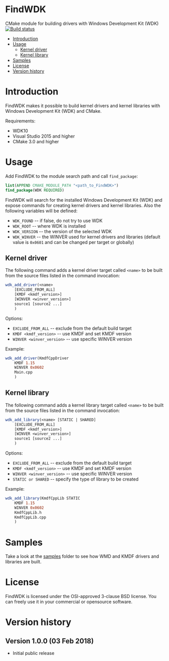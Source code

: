 # FindWDK
CMake module for building drivers with Windows Development Kit (WDK) [![Build status](https://ci.appveyor.com/api/projects/status/o7cyircahkb6nv07/branch/master?svg=true)](https://ci.appveyor.com/project/SergiusTheBest/findwdk/branch/master)

- [Introduction](#introduction)
- [Usage](#usage)
  - [Kernel driver](#kernel-driver)
  - [Kernel library](#kernel-library)
- [Samples](#samples)
- [License](#license)
- [Version history](#version-history)

# Introduction
FindWDK makes it possible to build kernel drivers and kernel libraries with Windows Development Kit (WDK) and CMake.

Requirements:
- WDK10
- Visual Studio 2015 and higher
- CMake 3.0 and higher

# Usage
Add FindWDK to the module search path and call `find_package`:

```cmake
list(APPEND CMAKE_MODULE_PATH "<path_to_FindWDK>")
find_package(WDK REQUIRED)
```

FindWDK will search for the installed Windows Development Kit (WDK) and expose commands for creating kernel drivers and kernel libraries. Also the following variables will be defined:
- `WDK_FOUND` -- if false, do not try to use WDK
- `WDK_ROOT` -- where WDK is installed
- `WDK_VERSION` -- the version of the selected WDK
- `WDK_WINVER` -- the WINVER used for kernel drivers and libraries (default value is `0x0601` and can be changed per target or globally)

## Kernel driver
The following command adds a kernel driver target called `<name>` to be built from the source files listed in the command invocation:

```cmake
wdk_add_driver(<name> 
    [EXCLUDE_FROM_ALL]
    [KMDF <kmdf_version>]
    [WINVER <winver_version>]
    source1 [source2 ...]
    )
```

Options:
- `EXCLUDE_FROM_ALL` -- exclude from the default build target
- `KMDF <kmdf_version>` -- use KMDF and set KMDF version
- `WINVER <winver_version>` -- use specific WINVER version

Example:

```cmake
wdk_add_driver(KmdfCppDriver 
    KMDF 1.15 
    WINVER 0x0602
    Main.cpp
    )
```

## Kernel library
The following command adds a kernel library target called `<name>` to be built from the source files listed in the command invocation:

```cmake
wdk_add_library(<name> [STATIC | SHARED]
    [EXCLUDE_FROM_ALL]
    [KMDF <kmdf_version>]
    [WINVER <winver_version>]
    source1 [source2 ...]
    )
```

Options:
- `EXCLUDE_FROM_ALL` -- exclude from the default build target
- `KMDF <kmdf_version>` -- use KMDF and set KMDF version
- `WINVER <winver_version>` -- use specific WINVER version
- `STATIC or SHARED` -- specify the type of library to be created

Example:

```cmake
wdk_add_library(KmdfCppLib STATIC 
    KMDF 1.15
    WINVER 0x0602
    KmdfCppLib.h 
    KmdfCppLib.cpp
    )
```

# Samples
Take a look at the [samples](samples) folder to see how WMD and KMDF drivers and libraries are built.

# License
FindWDK is licensed under the OSI-approved 3-clause BSD license. You can freely use it in your commercial or opensource software.

# Version history

## Version 1.0.0 (03 Feb 2018)
- Initial public release